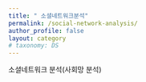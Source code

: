 ```yaml
---
title: " 소셜네트워크분석"
permalink: /social-network-analysis/
author_profile: false
layout: category
# taxonomy: DS
---
```

  소셜네트워크 분석(사회망 분석)
 
